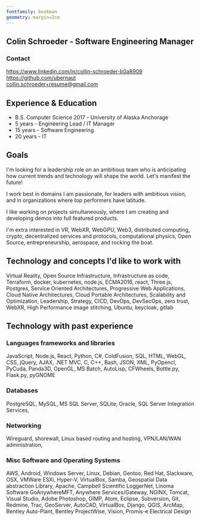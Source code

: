 ```yaml
---
fontfamily: bookman
geometry: margin=2cm
---
```


## Colin Schroeder - Software Engineering Manager

### Contact   
https://www.linkedin.com/in/collin-schroeder-b0a8909  
https://github.com/ubernaut  
collin.schroeder+resume@gmail.com  

## Experience & Education  
* B.S. Computer Science 2017 - University of Alaska Anchorage
* 5 years - Engineering Lead / IT Manager
* 15 years - Software Engineering
* 20 years - IT

## Goals

I'm looking for a leadership role on an ambitious team who is anticipating how current trends and technology will shape the world. Let's manifest the future!

I work best in domains I am passionate, for leaders with ambitious vision, and in organizations where top performers have latitude.   

I like working on projects simultaneously, where I am creating and developing demos into full featured products.

I'm extra interested in VR, WebXR, WebGPU, Web3, distributed computing, crypto, decentralized services and protocols, computational physics, Open Source, entrepreneurship, aerospace, and rocking the boat.

## Technology and concepts I'd like to work with
Virtual Reality, Open Source Infrastructure, Infrastructure as code, Terraform,  docker, kubernetes, node.js, ECMA2016, react, Three.js, Postgres, Service Oriented Architectures, Progressive Web Applications, Cloud Native Architectures, Cloud Portable Architectures, Scalability and Optimization, Leadership, Strategy, CICD, DevOps, DevSecOps, zero trust, WebXR, High Performance image stitching, Ubuntu, keycloak, gitlab  

## Technology with past experience
### Languages frameworks and libraries  
JavaScript, Node.js, React, Python, C#, ColdFusion, SQL, HTML, WebGL, CSS,  jQuery, AJAX, .NET MVC, C,  C++, Bash, JSON,  XML, PyOpencl, PyCuda, Panda3D, OpenGL, MS Batch, AutoLisp, CFWheels, Bottle.py, Flask.py, pyGNOME  

### Databases  
PostgreSQL, MySQL, MS SQL Server, SQLite, Oracle, SQL Server Integration Services,

### Networking
Wireguard, shorewall, Linux based routing and hosting, VPN/LAN/WAN administration,

### Misc Software and Operating Systems
AWS, Android, Windows Server, Linux, Debian, Gentoo, Red Hat, Slackware, OSX, VMWare ESXi, Hyper-V, VirtualBox, Samba, Geospatial Data abstraction Library, Apache, Campbell Scientific LoggerNet,  Linoma Software GoAnywhereMFT, Anywhere Services/Gateway, NGINX, Tomcat, Visual Studio, Adobe Photoshop, GIMP, Atom, Eclipse, Subversion, Git, Redmine, Trac,  GeoServer, AutoCAD, VirtualBox, Django, QGIS, ArcMap,  Bentley Auto-Plant,  Bentley ProjectWise, Vision, Promis-e Electrical Design
